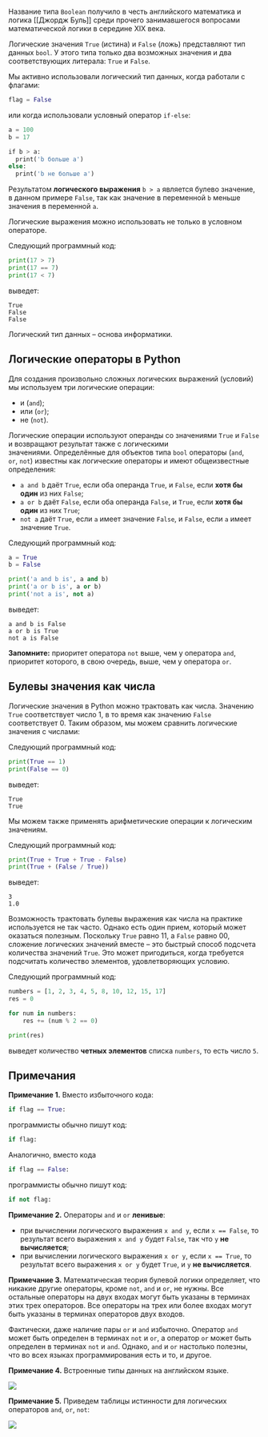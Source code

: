 Название типа `Boolean` получило в честь английского математика и логика [[Джордж Буль]] среди прочего занимавшегося вопросами математической логики в середине XIX века.

Логические значения `True` (истина) и `False` (ложь) представляют тип данных `bool`. У этого типа только два возможных значения и два соответствующих литерала: `True` и `False`.

Мы активно использовали логический тип данных, когда работали с флагами:

```python
flag = False
```

или когда использовали условный оператор `if-else`:

```python
a = 100
b = 17

if b > a:
  print('b больше a')
else:
  print('b не больше a')
```

Результатом **логического выражения** `b > a` является булево значение, в данном примере `False`, так как значение в переменной `b` меньше значения в переменной `a`.

Логические выражения можно использовать не только в условном операторе.

Следующий программный код:

```python
print(17 > 7)
print(17 == 7)
print(17 < 7)
```

выведет:

```no-highlight
True
False
False
```

Логический тип данных – основа информатики.

## Логические операторы в Python

Для создания произвольно сложных логических выражений (условий) мы используем три логические операции:

- и (`and`);
- или (`or`);
- не (`not`).

Логические операции используют операнды со значениями `True` и `False` и возвращают результат также с логическими значениями. Определённые для объектов типа `bool` операторы (`and`, `or`, `not`) известны как логические операторы и имеют общеизвестные определения:

- `a and b` даёт `True`, если оба операнда `True`, и `False`, если **хотя бы один** из них `False`;
- `a or b` даёт `False`, если оба операнда `False`, и `True`, если **хотя бы один** из них `True`;
- `not a` даёт `True`, если `a` имеет значение `False`, и `False`, если `a` имеет значение `True`.

Следующий программный код:

```python
a = True
b = False

print('a and b is', a and b)
print('a or b is', a or b)
print('not a is', not a)
```

выведет:

```no-highlight
a and b is False
a or b is True
not a is False
```

**Запомните:** приоритет оператора `not` выше, чем у оператора `and`, приоритет которого, в свою очередь, выше, чем у оператора `or`.

## Булевы значения как числа

Логические значения в Python можно трактовать как числа. Значению `True` соответствует число 1, в то время как значению `False` соответствует 0. Таким образом, мы можем сравнить логические значения с числами:

Следующий программный код:

```python
print(True == 1)
print(False == 0)
```

выведет:

```no-highlight
True
True
```

Мы можем также применять арифметические операции к логическим значениям.

Следующий программный код:

```python
print(True + True + True - False)
print(True + (False / True))
```

выведет:

```no-highlight
3
1.0
```

Возможность трактовать булевы выражения как числа на практике используется не так часто. Однако есть один прием, который может оказаться полезным. Поскольку `True` равно 11, а `False` равно 00, сложение логических значений вместе – это быстрый способ подсчета количества значений `True`. Это может пригодиться, когда требуется подсчитать количество элементов, удовлетворяющих условию.

Следующий программный код:

```python
numbers = [1, 2, 3, 4, 5, 8, 10, 12, 15, 17]
res = 0

for num in numbers:
    res += (num % 2 == 0)

print(res)
```

выведет количество **четных элементов** списка `numbers`, то есть число `5`.

## Примечания

**Примечание 1.** Вместо избыточного кода:

```python
if flag == True:
```

программисты обычно пишут код:

```python
if flag:
```

Аналогично, вместо кода

```python
if flag == False:
```

программисты обычно пишут код:

```python
if not flag:
```

**Примечание 2.** Операторы `and` и `or` **ленивые**:

- при вычислении логического выражения `x and y`, если `x == False`, то результат всего выражения `x and y` будет `False`, так что `y` **не вычисляется**;
- при вычислении логического выражения `x or y`, если `x == True`, то результат всего выражения `x or y` будет `True`, и `y` **не вычисляется**.

**Примечание 3.** Математическая теория булевой логики определяет, что никакие другие операторы, кроме `not`, `and` и `or`, не нужны. Все остальные операторы на двух входах могут быть указаны в терминах этих трех операторов. Все операторы на трех или более входах могут быть указаны в терминах операторов двух входов.

Фактически, даже наличие пары `or` и `and` избыточно. Оператор `and` может быть определен в терминах `not` и `or`, а оператор `or` может быть определен в терминах `not` и `and`. Однако, `and` и `or` настолько полезны, что во всех языках программирования есть и то, и другое.

**Примечание 4.** Встроенные типы данных на английском языке.

![](https://ucarecdn.com/697e146d-048f-4042-975e-c37cf1390ade/)

**Примечание 5.** Приведем таблицы истинности для логических операторов `and`, `or`, `not`:

![](https://ucarecdn.com/2076892b-3a08-4572-bcc2-8772c439cf30/)
